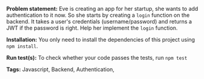 **Problem statement:**
Eve is creating an app for her startup, she wants to add authentication to it now.
So she starts by creating a `login` function on the backend. It takes a user's 
credentials (username/password) and returns a JWT if the password is right. Help her
implement the `login` function.

**Installation:**
You only need to install the dependencies of this project using `npm install`.

**Run test(s):**
To check whether your code passes the tests, run `npm test`

**Tags:** Javascript, Backend, Authentication, 